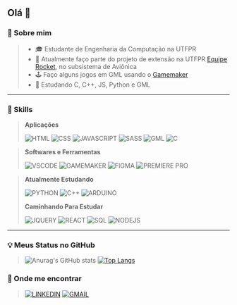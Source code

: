 ## Olá 👋

### 🌱 Sobre mim
>
> - 🎓 Estudante de Engenharia da Computação na UTFPR
> - 🚀 Atualmente faço parte do projeto de extensão na UTFPR [Equipe Rocket](https://www.instagram.com/erocketutfpr/?img_index=1), no subsistema de Aviônica
> - 🕹️ Faço alguns jogos em GML usando o [Gamemaker](https://gamemaker.io/pt-BR)
> - 🌱 Estudando C, C++, JS, Python e GML

***

### 🧰 Skills

>**Aplicações**
>
>![HTML](https://img.shields.io/badge/HTML5-f1652a?style=for-the-badge&logo=html5&logoColor=white)
>![CSS](https://img.shields.io/badge/CSS3-2aa9e0?style=for-the-badge&logo=css3&logoColor=white)
>![JAVASCRIPT](https://img.shields.io/badge/JavaScript-ffcc00?style=for-the-badge&logo=javascript&logoColor=black)
>![SASS](https://img.shields.io/badge/Sass-e88bb7?style=for-the-badge&logo=sass&logoColor=white)
>![GML](https://img.shields.io/badge/GML-5975ff?style=for-the-badge&logo=gamemaker&logoColor=white)
>![C](https://img.shields.io/badge/C-3e48cd?style=for-the-badge&logo=c&logoColor=white)

>**Softwares e Ferramentas**
>
>![VSCODE](https://img.shields.io/badge/VS%20Code-3c99d4?style=for-the-badge&logo=visual-studio-code&logoColor=white)
>![GAMEMAKER](https://img.shields.io/badge/GameMaker-5975ff?style=for-the-badge&logo=gamemaker&logoColor=white)
>![FIGMA](https://img.shields.io/badge/Figma-FA7070?style=for-the-badge&logo=figma&logoColor=white)
>![PREMIERE PRO](https://img.shields.io/badge/Premiere%20Pro-00005b?style=for-the-badge&logo=Adobe%20Premiere%20Pro&logoColor=9a9aff)

>**Atualmente Estudando**
>
>![PYTHON](https://img.shields.io/badge/Python-3771a1?style=for-the-badge&logo=python&logoColor=white)
>![C++](https://img.shields.io/badge/C%2B%2B-3e48cd?style=for-the-badge&logo=c%2B%2B&logoColor=white)
>![ARDUINO](https://img.shields.io/badge/Arduino-17959A?style=for-the-badge)
>
>**Caminhando Para Estudar**
>
>![JQUERY](https://img.shields.io/badge/jQuerry-0868ab?style=for-the-badge&logo=jquery&logoColor=white)
>![REACT](https://img.shields.io/badge/React-4ad5ff?style=for-the-badge&logo=react&logoColor=white)
>![SQL](https://img.shields.io/badge/SQL-004d65?style=for-the-badge&logo=mysql&logoColor=white)
>![NODEJS](https://img.shields.io/badge/Node-40a05e?style=for-the-badge&logo=node.js&logoColor=white)

***

### 💡 Meus Status no GitHub

>![Anurag's GitHub stats](https://github-readme-stats.vercel.app/api?username=mateusmcamargo&show_icons=true&bg_color=ffffff00&title_color=FF3D81&text_color=fff&icon_color=E72C61&hide_border=true)
>[![Top Langs](https://github-readme-stats.vercel.app/api/top-langs/?username=mateusmcamargo&layout=compact&bg_color=ffffff00&title_color=FF3D81&text_color=fff&hide_border=true&hide=css)](https://github.com/anuraghazra/github-readme-stats)

### 📍 Onde me encontrar
>[![LINKEDIN](https://img.shields.io/badge/Linkedin-%230077B5.svg?style=for-the-badge&logo=linkedin&logoColor=white)](#)
>[![GMAIL](https://img.shields.io/badge/Gmail-D14836?style=for-the-badge&logo=gmail&logoColor=white)](#)

<!--
cores:

main: FF3D81
-->
